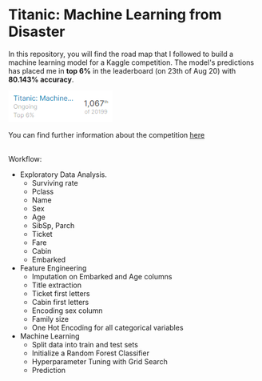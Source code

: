 # Titanic: Machine Learning from Disaster

In this repository, you will find the road map that I followed to build a machine learning model for a Kaggle competition. The model's predictions has placed me in **top 6%** in the leaderboard (on 23th of Aug 20) with **80.143% accuracy**. <br>

![](images/kaggle.png)

You can find further information about the competition [here](https://www.kaggle.com/c/titanic)<br><br>

Workflow: <br>
- Exploratory Data Analysis. <br>
  - Surviving rate
  - Pclass
  - Name
  - Sex
  - Age
  - SibSp, Parch
  - Ticket
  - Fare
  - Cabin
  - Embarked
- Feature Engineering  <br>
  - Imputation on Embarked and Age columns
  - Title extraction
  - Ticket first letters
  - Cabin first letters
  - Encoding sex column
  - Family size
  - One Hot Encoding for all categorical variables
- Machine Learning
  - Split data into train and test sets
  - Initialize a Random Forest Classifier
  - Hyperparameter Tuning with Grid Search
  - Prediction
